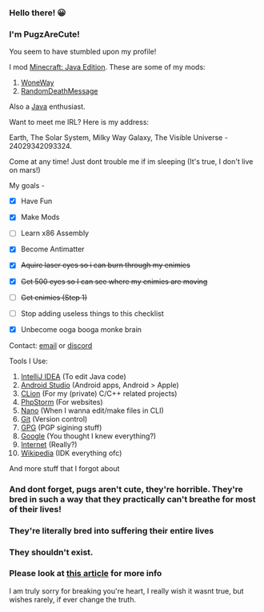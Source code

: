 
### Hello there! 😀

### I'm PugzAreCute!

You seem to have stumbled upon my profile!

I mod [Minecraft: Java Edition](https://www.minecraft.net/). These are some of my mods:

 1. [WoneWay](https://www.curseforge.com/minecraft/mc-mods/woneway)
 2. [RandomDeathMessage](https://www.curseforge.com/minecraft/mc-mods/randomdeathmessage)

Also a [Java](https://java.com/) enthusiast.

Want to meet me IRL? Here is my address:

Earth, The Solar System, Milky Way Galaxy, The Visible Universe - 24029342093324.

Come at any time! Just dont trouble me if im sleeping (It's true, I don't live on mars!)

My goals - 

 - [x] Have Fun
 - [x] Make Mods
 - [ ] Learn x86 Assembly
 - [x] Become Antimatter
 - [x] ~~Aquire laser eyes so i can burn through my enimies~~
 - [x] ~~Get 500 eyes so I can see where my enimies are moving~~
 - [ ] ~~Get enimies (Step 1)~~
 - [ ] Stop adding useless things to this checklist
 - [x] Unbecome ooga booga monke brain


Contact: [email](https://pugzarecute.com/contact) or [discord](https://discord.gg/geNRqMu5XW)

Tools I Use:
 1. [IntelliJ IDEA](https://www.jetbrains.com/idea/) (To edit Java code)
 2. [Android Studio](https://developer.android.com/studio) (Android apps, Android > Apple)
 3. [CLion](https://www.jetbrains.com/clion/) (For my (private) C/C++ related projects)
 4. [PhpStorm](https://www.jetbrains.com/phpstorm/) (For websites)
 6. [Nano](https://www.nano-editor.org/) (When I wanna edit/make files in CLI)
 7. [Git](https://git-scm.com/) (Version control)
 8. [GPG](https://gnupg.org/) (PGP sigining stuff)
 9. [Google](https://www.google.com/) (You thought I knew everything?)
 10. [Internet](https://en.wikipedia.org/wiki/Internet) (Really?)
 11. [Wikipedia](https://en.wikipedia.org/wiki/Wikipedia) (IDK everything ofc)
 
 And more stuff that I forgot about
 

### And dont forget, pugs aren't cute, they're horrible. They're bred in such a way that they practically can't breathe for most of their lives!

### They're literally bred into suffering their entire lives

### They shouldn't exist.

### Please look at [this article](https://www.pugsclub.org/health/pug-breathing-problems/) for more info
 
I am truly sorry for breaking you're heart, I really wish it wasnt true, but wishes rarely, if ever change the truth.
